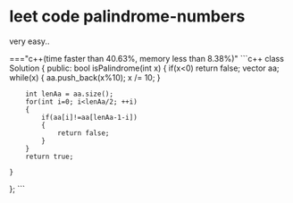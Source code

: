 # leet code palindrome-numbers

very easy..

==="c++(time faster than 40.63%, memory less than 8.38%)"
    ```c++
class Solution {
public:
    bool isPalindrome(int x) {
        if(x<0) return false;
        vector<int> aa;
        while(x)
        {
            aa.push_back(x%10);
            x /= 10;
        }
        
        int lenAa = aa.size();
        for(int i=0; i<lenAa/2; ++i)
        {
            if(aa[i]!=aa[lenAa-1-i])
            {
                return false;
            }
        }
        return true;
            
    }
};
    ```

